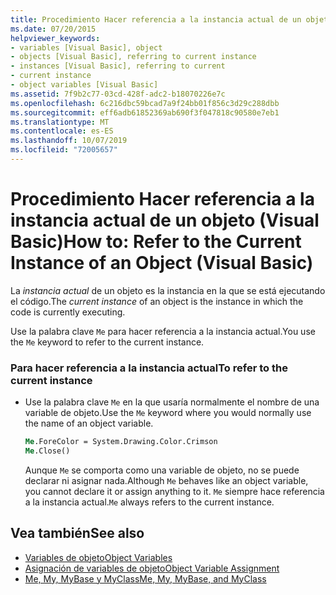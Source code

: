 ```yaml
---
title: Procedimiento Hacer referencia a la instancia actual de un objeto (Visual Basic)
ms.date: 07/20/2015
helpviewer_keywords:
- variables [Visual Basic], object
- objects [Visual Basic], referring to current instance
- instances [Visual Basic], referring to current
- current instance
- object variables [Visual Basic]
ms.assetid: 7f9b2c77-03cd-428f-adc2-b18070226e7c
ms.openlocfilehash: 6c216dbc59bcad7a9f24bb01f856c3d29c288dbb
ms.sourcegitcommit: eff6adb61852369ab690f3f047818c90580e7eb1
ms.translationtype: MT
ms.contentlocale: es-ES
ms.lasthandoff: 10/07/2019
ms.locfileid: "72005657"
---
```

# <a name="how-to-refer-to-the-current-instance-of-an-object-visual-basic"></a><span data-ttu-id="ef7f2-102">Procedimiento Hacer referencia a la instancia actual de un objeto (Visual Basic)</span><span class="sxs-lookup"><span data-stu-id="ef7f2-102">How to: Refer to the Current Instance of an Object (Visual Basic)</span></span>
<span data-ttu-id="ef7f2-103">La *instancia actual* de un objeto es la instancia en la que se está ejecutando el código.</span><span class="sxs-lookup"><span data-stu-id="ef7f2-103">The *current instance* of an object is the instance in which the code is currently executing.</span></span>  
  
 <span data-ttu-id="ef7f2-104">Use la palabra clave `Me` para hacer referencia a la instancia actual.</span><span class="sxs-lookup"><span data-stu-id="ef7f2-104">You use the `Me` keyword to refer to the current instance.</span></span>  
  
### <a name="to-refer-to-the-current-instance"></a><span data-ttu-id="ef7f2-105">Para hacer referencia a la instancia actual</span><span class="sxs-lookup"><span data-stu-id="ef7f2-105">To refer to the current instance</span></span>  
  
- <span data-ttu-id="ef7f2-106">Use la palabra clave `Me` en la que usaría normalmente el nombre de una variable de objeto.</span><span class="sxs-lookup"><span data-stu-id="ef7f2-106">Use the `Me` keyword where you would normally use the name of an object variable.</span></span>  
  
    ```vb  
    Me.ForeColor = System.Drawing.Color.Crimson  
    Me.Close()  
    ```  
  
     <span data-ttu-id="ef7f2-107">Aunque `Me` se comporta como una variable de objeto, no se puede declarar ni asignar nada.</span><span class="sxs-lookup"><span data-stu-id="ef7f2-107">Although `Me` behaves like an object variable, you cannot declare it or assign anything to it.</span></span> <span data-ttu-id="ef7f2-108">`Me` siempre hace referencia a la instancia actual.</span><span class="sxs-lookup"><span data-stu-id="ef7f2-108">`Me` always refers to the current instance.</span></span>  
  
## <a name="see-also"></a><span data-ttu-id="ef7f2-109">Vea también</span><span class="sxs-lookup"><span data-stu-id="ef7f2-109">See also</span></span>

- [<span data-ttu-id="ef7f2-110">Variables de objeto</span><span class="sxs-lookup"><span data-stu-id="ef7f2-110">Object Variables</span></span>](../../../../visual-basic/programming-guide/language-features/variables/object-variables.md)
- [<span data-ttu-id="ef7f2-111">Asignación de variables de objeto</span><span class="sxs-lookup"><span data-stu-id="ef7f2-111">Object Variable Assignment</span></span>](../../../../visual-basic/programming-guide/language-features/variables/object-variable-assignment.md)
- [<span data-ttu-id="ef7f2-112">Me, My, MyBase y MyClass</span><span class="sxs-lookup"><span data-stu-id="ef7f2-112">Me, My, MyBase, and MyClass</span></span>](../../../../visual-basic/programming-guide/program-structure/me-my-mybase-and-myclass.md)
